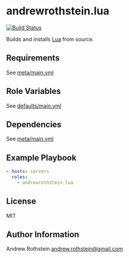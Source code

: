 andrewrothstein.lua
=========
[![Build Status](https://travis-ci.org/andrewrothstein/ansible-lua.svg?branch=master)](https://travis-ci.org/andrewrothstein/ansible-lua)

Builds and installs [Lua](https://www.lua.org/) from source.

Requirements
------------

See [meta/main.yml](meta/main.yml)

Role Variables
--------------

See [defaults/main.yml](defaults/main.yml)

Dependencies
------------

See [meta/main.yml](meta/main.yml)

Example Playbook
----------------

```yml
- hosts: servers
  roles:
    - andrewrothstein.lua
```

License
-------

MIT

Author Information
------------------

Andrew Rothstein <andrew.rothstein@gmail.com>

